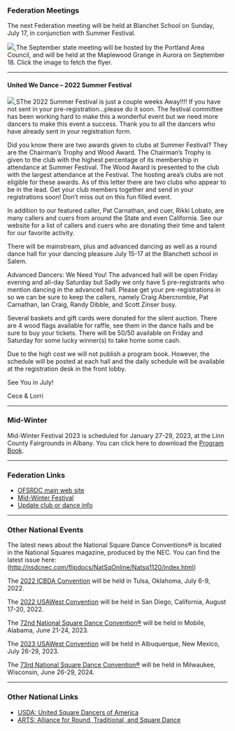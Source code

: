 ### Federation Meetings

The next Federation meeting will be held at Blanchet School on Sunday, July 17, in conjunction with Summer Festival.

<a class=right href="/content/2022-09/FedFlyer.pdf">
<img src="/content/2022-09/FedFlyer.png">
</a>
The September state meeting will be hosted by the Portland Area Council, and will be held at the Maplewood Grange in Aurora on September 18.  Click the image to fetch the flyer.<br style="clear:both">

----

#### United We Dance – 2022 Summer Festival	

<a class=right href="/content/2022-06/Trails%20End%20Summer%20Festival%202022.jpg">
<img class=right src="/content/2022-06/t300/Trails%20End%20Summer%20Festival%202022.png">
</a> 
SThe 2022 Summer Festival is just a couple weeks Away!!!! If you have not sent in your pre-registration…please do it soon. The festival committee has been working hard to make this a wonderful event but we need more dancers to make this event a success. Thank you to all the dancers who have already sent in your registration form.

Did you know there are two awards given to clubs at Summer Festival? They are the Chairman’s Trophy and Wood Award. The Chairman’s Trophy is given to the club with the highest percentage of its membership in attendance at Summer Festival. The Wood Award is presented to the club with the largest attendance at the Festival. The hosting area’s clubs are not eligible for these awards. As of this letter there are two clubs who appear to be in the lead. Get your club members together and send in your registrations soon! Don’t miss out on this fun filled event.

In addition to our featured caller, Pat Carnathan, and cuer, Rikki Lobato, are many callers and cuers from around the State and even California. See our website for a list of callers and cuers who are donating their time and talent for our favorite activity.

There will be mainstream, plus and advanced dancing as well as a round dance hall for your dancing pleasure July 15-17 at the Blanchett school in Salem.

Advanced Dancers: We Need You! The advanced hall will be open Friday evening and all-day Saturday but Sadly we only have 5 pre-registrants who mention dancing in the advanced hall. Please get your pre-registrations in so we can be sure to keep the callers, namely Craig Abercrombie, Pat Carnathan, Ian Craig, Randy Dibble, and Scott Zinser busy.

Several baskets and gift cards were donated for the silent auction. There are 4 wood flags available for raffle, see them in the dance halls and be sure to buy your tickets. There will be 50/50 available on Friday and Saturday for some lucky winner(s) to take home some cash.

Due to the high cost we will not publish a program book. However, the schedule will be posted at each hall and the daily schedule will be available at the registration desk in the front lobby.

See You in July!

Cece & Lorri

---

### Mid-Winter

Mid-Winter Festival 2023 is scheduled for January 27-29, 2023, at the Linn County Fairgrounds in Albany.  You can 
click here to download the [Program Book](https://squaredance.gen.or.us/content/MWF-2022-Program-Book.pdf).

---

### Federation Links

* [OFSRDC main web site](https://squaredance.gen.or.us/)
* [Mid-Winter Festival](https://midwinterfestival.com/)
* [Update club or dance info](https://squaredance.gen.or.us/ClubInfo)

---

### Other National Events

The latest news about the National Square Dance Conventions&reg; is located in the National Squares magazine, produced by the NEC.  You can find the latest issue here: (http://nsdcnec.com/flipdocs/NatSqOnline/Natsq1120/index.html)

The [2022 ICBDA Convention](https://www.icbda.com/home-public/2022-convention/) will be held in Tulsa, Oklahoma, July 6-9, 2022.

The [2022 USAWest Convention](https://www.california.usawest.net/) will be held in San Diego, California, August 17-20, 2022.

The [72nd National Square Dance Convention&reg;](https://www.72nsdc.com/) will be held in Mobile, Alabama, June 21-24, 2023.

The [2023 USAWest Convention](https://www.newmexico.usawest.net/) will be held in Albuquerque, New Mexico, July 26-29, 2023.

The [73rd National Square Dance Convention&reg;](https://www.73nsdc.com/) will be held in Milwaukee, Wisconsin, June 26-29, 2024.

---

### Other National Links

* [USDA: United Square Dancers of America](https://www.usda.org)
* [ARTS: Alliance for Round, Traditional, and Square Dance](https://www.arts-dance.org)
